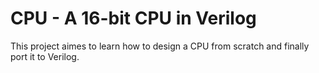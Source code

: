# CPU - A 16-bit CPU in Verilog

This project aimes to learn how to design a CPU from scratch and finally port it to Verilog.
